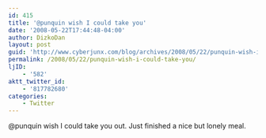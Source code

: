 ```yaml
---
id: 415
title: '@punquin wish I could take you'
date: '2008-05-22T17:44:48-04:00'
author: DizkoDan
layout: post
guid: 'http://www.cyberjunx.com/blog/archives/2008/05/22/punquin-wish-i-could-take-you/'
permalink: /2008/05/22/punquin-wish-i-could-take-you/
ljID:
    - '582'
aktt_twitter_id:
    - '817782680'
categories:
    - Twitter
---
```


@punquin wish I could take you out. Just finished a nice but lonely meal.